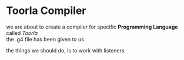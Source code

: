 # Toorla Compiler

we are about to create a compiler for specific **Programming Language** called *Toorla*
</br>the .g4 file has been given to us

the things we should do, is to work with listeners
